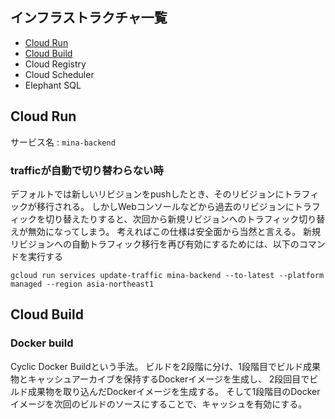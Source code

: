 ## インフラストラクチャ一覧

- [Cloud Run](#cloud-run)
- [Cloud Build](#cloud-build)
- Cloud Registry
- Cloud Scheduler
- Elephant SQL

## Cloud Run

サービス名 : `mina-backend`

### trafficが自動で切り替わらない時

デフォルトでは新しいリビジョンをpushしたとき、そのリビジョンにトラフィックが移行される。
しかしWebコンソールなどから過去のリビジョンにトラフィックを切り替えたりすると、次回から新規リビジョンへのトラフィック切り替えが無効になってしまう。
考えればこの仕様は安全面から当然と言える。
新規リビジョンへの自動トラフィック移行を再び有効にするためには、以下のコマンドを実行する

`gcloud run services update-traffic mina-backend --to-latest --platform managed --region asia-northeast1`

## Cloud Build

### Docker build

Cyclic Docker Buildという手法。
ビルドを2段階に分け、1段階目でビルド成果物とキャッシュアーカイブを保持するDockerイメージを生成し、
2段回目でビルド成果物を取り込んだDockerイメージを生成する。
そして1段階目のDockerイメージを次回のビルドのソースにすることで、キャッシュを有効にする。
